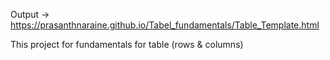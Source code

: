 Output -> https://prasanthnaraine.github.io/Tabel_fundamentals/Table_Template.html

This project for fundamentals for table (rows & columns)
